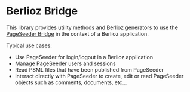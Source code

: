 # Berlioz Bridge

This library provides utility methods and Berlioz generators to use the
[PageSeeder Bridge](https://github.com/pageseeder/bridge) in the context
of a Berlioz application.

Typical use cases:
 - Use PageSeeder for login/logout in a Berlioz application
 - Manage PageSeeder users and sessions
 - Read PSML files that have been published from PageSeeder
 - Interact directly with PageSeeder to create, edit or read PageSeeder objects
   such as comments, documents, etc...

